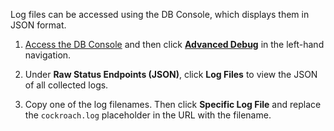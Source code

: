 Log files can be accessed using the DB Console, which displays them in JSON format.

1. [Access the DB Console](ui-overview.html#db-console-access) and then click [**Advanced Debug**](ui-debug-pages.html) in the left-hand navigation.

1. Under **Raw Status Endpoints (JSON)**, click **Log Files** to view the JSON of all collected logs.

1. Copy one of the log filenames. Then click **Specific Log File** and replace the `cockroach.log` placeholder in the URL with the filename.